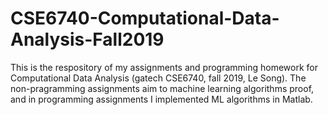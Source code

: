 # CSE6740-Computational-Data-Analysis-Fall2019

This is the respository of my assignments and programming homework for Computational Data Analysis (gatech CSE6740, fall 2019, Le Song).
The non-pragramming assignments aim to machine learning algorithms proof, and in programming assignments I implemented ML algorithms in Matlab.
